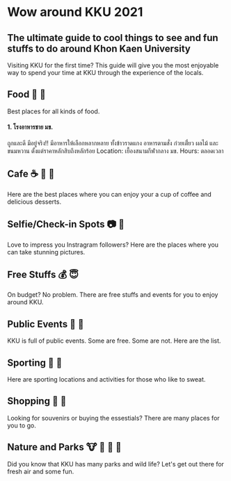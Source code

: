 # Wow around KKU 2021
## The ultimate guide to cool things to see and fun stuffs to do around Khon Kaen University

Visiting KKU for the first time? This guide will give you the most enjoyable way to spend your time at KKU through the experience of the locals.

## Food :rice: :ramen:
Best places for all kinds of food.

#### 1. โรงอาหารชาย มข.
ถูกและดี มีอยู่จริง!! มีอาหารให้เลือกหลากหลาย ทั้งข้าวราดแกง อาหารตามสั่ง ก๋วยเตี๋่ยว ผลไม้ และขนมหวาน ตั้งแต่ราคาหลักสิบถึงหลักร้อย
Location: เยื้องสนามกีฬากลาง มข.
Hours: ตลอดเวลา

## Cafe :coffee: :cake: :tea:
Here are the best places where you can enjoy your a cup of coffee and delicious desserts.


## Selfie/Check-in Spots  :camera: :sunflower:
Love to impress you Instragram followers? Here are the places where you can take stunning pictures.


## Free Stuffs :moneybag: :innocent:
On budget? No problem. There are free stuffs and events for you to enjoy around KKU.


## Public Events :dancer: :dancers:
KKU is full of public events. Some are free. Some are not. Here are the list.


## Sporting :running: :muscle:
Here are sporting locations and activities for those who like to sweat.


## Shopping :dress: :gift:
Looking for souvenirs or buying the essestials? There are many places for you to go. 


## Nature and Parks :cow: :evergreen_tree: :evergreen_tree: :horse:
Did you know that KKU has many parks and wild life? Let's get out there for fresh air and some fun.

